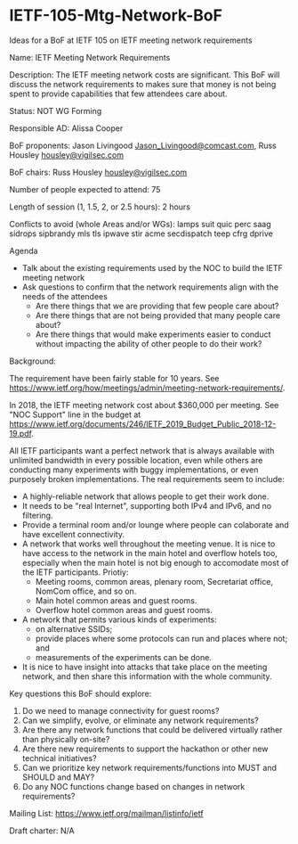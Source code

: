 # IETF-105-Mtg-Network-BoF
Ideas for a BoF at IETF 105 on IETF meeting network requirements

Name: IETF Meeting Network Requirements

Description: The IETF meeting network costs are significant. This BoF will discuss the network requirements to makes sure that money is not being spent to provide capabilities that few attendees care about.

Status: NOT WG Forming 

Responsible AD: Alissa Cooper 

BoF proponents: Jason Livingood <Jason_Livingood@comcast.com>, Russ Housley <housley@vigilsec.com>

BoF chairs: Russ Housley <housley@vigilsec.com> 

Number of people expected to attend: 75

Length of session (1, 1.5, 2, or 2.5 hours): 2 hours 

Conflicts to avoid (whole Areas and/or WGs): lamps suit quic perc saag sidrops sipbrandy mls tls ipwave stir acme secdispatch teep cfrg dprive

Agenda

- Talk about the existing requirements used by the NOC to build the IETF meeting network
- Ask questions to confirm that the network requirements align with the needs of the attendees
  - Are there things that we are providing that few people care about?
  - Are there things that are not being provided that many people care about?
  - Are there things that would make experiments easier to conduct without impacting the ability of other people to do their work?

Background:

The requirement have been fairly stable for 10 years.  See https://www.ietf.org/how/meetings/admin/meeting-network-requirements/.

In 2018, the IETF meeting network cost about $360,000 per meeting.  See "NOC Support" line in the budget at https://www.ietf.org/documents/246/IETF_2019_Budget_Public_2018-12-19.pdf.

All IETF participants want a perfect network that is always available with unlimited bandwidth in every possible location, even while others are conducting many experiments with buggy implementations, or even purposely broken implementations.  The real requirements seem to include:

- A highly-reliable network that allows people to get their work done.
- It needs to be "real Internet", supporting both IPv4 and IPv6, and no filtering.
- Provide a terminal room and/or lounge where people can colaborate and have excellent connectivity.
- A network that works well throughout the meeting venue. It is nice to have access to the network in the main hotel and overflow hotels too, especially when the main hotel is not big enough to accomodate most of the IETF participants.  Priotiy:
  - Meeting rooms, common areas, plenary room, Secretariat office, NomCom office, and so on.
  - Main hotel common areas and guest rooms.
  - Overflow hotel common areas and guest rooms.
- A network that permits various kinds of experiments:
  - on alternative SSIDs;
  - provide places where some protocols can run and places where not; and
  - measurements of the experiments can be done.
- It is nice to have insight into attacks that take place on the meeting network, and then share this information with the whole community.

Key questions this BoF should explore:

1. Do we need to manage connectivity for guest rooms?
2. Can we simplify, evolve, or eliminate any network requirements? 
3. Are there any network functions that could be delivered virtually rather than physically on-site?
4. Are there new requirements to support the hackathon or other new technical initiatives?
5. Can we prioritize key network requirements/functions into MUST and SHOULD and MAY?
6. Do any NOC functions change based on changes in network requirements?

Mailing List: https://www.ietf.org/mailman/listinfo/ietf

Draft charter: N/A
